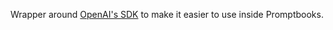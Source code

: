 Wrapper around [OpenAI's SDK](https://www.npmjs.com/package/openai) to make it easier to use inside Promptbooks.

<!-- TODO: [🍓] !!! Link Simillar wrappers -->
